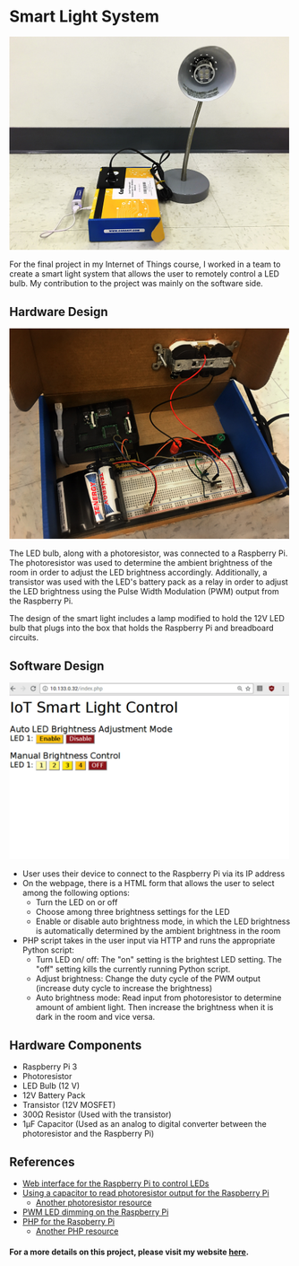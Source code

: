 # Smart Light System

<img src = "https://github.com/stephaniekyyip/stephaniekyyip.github.io/blob/master/img/projects/smartLight/smartLightSetup.jpg?raw=true" width = 500px></img>

For the final project in my Internet of Things course, I worked in a team to create a smart light system that allows the user to remotely control a LED bulb. My contribution to the project was mainly on the software side. 

## Hardware Design

<img src = "https://github.com/stephaniekyyip/stephaniekyyip.github.io/blob/master/img/projects/smartLight/smartLightElectronics.jpg?raw=true" width= 500px></img>

The LED bulb, along with a photoresistor, was connected to a Raspberry Pi. The photoresistor was used to determine the ambient brightness of the room in order to adjust the LED brightness accordingly. Additionally, a transistor was used with the LED's battery pack as a relay in order to adjust the LED brightness using the Pulse Width Modulation (PWM) output from the Raspberry Pi. 

The design of the smart light includes a lamp modified to hold the 12V LED bulb that plugs into the box that holds the Raspberry Pi and breadboard circuits. 

## Software Design
<img src = "https://github.com/stephaniekyyip/stephaniekyyip.github.io/blob/master/img/projects/smartLight/smartLightGUI.png?raw=true" width= 500px></img>
- User uses their device to connect to the Raspberry Pi via its IP address
- On the webpage, there is a HTML form that allows the user to select among the following options:
  - Turn the LED on or off
  - Choose among three brightness settings for the LED
  - Enable or disable auto brightness mode, in which the LED brightness is automatically determined by the ambient brightness in the room
- PHP script takes in the user input via HTTP and runs the appropriate Python script:
  - Turn LED on/ off: The "on" setting is the brightest LED setting. The "off" setting kills the currently running Python script.
  - Adjust brightness: Change the duty cycle of the PWM output (increase duty cycle to increase the brightness)
  - Auto brightness mode: Read input from photoresistor to determine amount of ambient light. Then increase the brightness when it is dark in the room and vice versa. 

## Hardware Components
- Raspberry Pi 3
- Photoresistor
- LED Bulb (12 V)
- 12V Battery Pack
- Transistor (12V MOSFET)
- 300Ω Resistor (Used with the transistor)
- 1µF Capacitor (Used as an analog to digital converter between the photoresistor and the Raspberry Pi)

## References
- [Web interface for the Raspberry Pi to control LEDs](http://www.instructables.com/id/Simple-and-intuitive-web-interface-for-your-Raspbe/?ALLSTEPS)
- [Using a capacitor to read photoresistor output for the Raspberry Pi](https://pimylifeup.com/raspberry-pi-light-sensor/)
  - [Another photoresistor resource](https://learn.adafruit.com/basic-resistor-sensor-reading-on-raspberry-pi/basic-photocell-reading)
- [PWM LED dimming on the Raspberry Pi](http://raspi.tv/2013/how-to-use-soft-pwm-in-rpi-gpio-pt-2-led-dimming-and-motor-speed-control)
- [PHP for the Raspberry Pi](http://www.raspberry-pi-geek.com/Archive/2014/07/PHP-on-Raspberry-Pi)
  - [Another PHP resource](http://www.pp4s.co.uk/main/gs-pi-remote.html)
  
#### For a more details on this project, please visit my website [here](http://stephaniekyyip.github.io/projects.html#smartLightProj).
